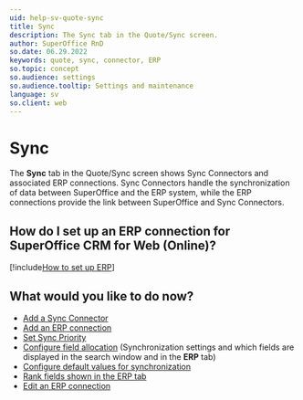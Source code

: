 ```yaml
---
uid: help-sv-quote-sync
title: Sync
description: The Sync tab in the Quote/Sync screen.
author: SuperOffice RnD
so.date: 06.29.2022
keywords: quote, sync, connector, ERP
so.topic: concept
so.audience: settings
so.audience.tooltip: Settings and maintenance
language: sv
so.client: web
---
```


# Sync

The **Sync** tab in the Quote/Sync screen shows Sync Connectors and associated ERP connections. Sync Connectors handle the synchronization of data between SuperOffice and the ERP system, while the ERP connections provide the link between SuperOffice and Sync Connectors.

## How do I set up an ERP connection for SuperOffice CRM for Web (Online)?

[!include[How to set up ERP](../includes/set-up-erp.md)]

## What would you like to do now?

* [Add a Sync Connector][1]
* [Add an ERP connection][2]
* [Set Sync Priority][3]
* [Configure field allocation][4] (Synchronization settings and which fields are displayed in the search window and in the **ERP** tab)
* [Configure default values for synchronization][5]
* [Rank fields shown in the ERP tab][6]
* [Edit an ERP connection][7]

<!-- Referenced links -->
[1]: sync-connector-add.md
[2]: sync-add-erp-connection.md
[3]: sync-set-sync-priority.md
[4]: sync-configure-field-allocation.md
[5]: sync-configure-default-values.md
[6]: sync-rank-fields-shown-in-erp-tab.md
[7]: sync-edit-erp-connection.md

<!-- Referenced images -->

